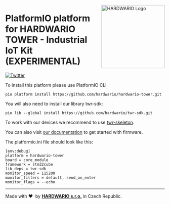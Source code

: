 <a href="https://www.hardwario.com/"><img src="https://www.hardwario.com/ci/assets/hw-logo.svg" width="200" alt="HARDWARIO Logo" align="right"></a>

# PlatformIO platform for HARDWARIO TOWER - Industrial IoT Kit (EXPERIMENTAL)

[![Twitter](https://img.shields.io/twitter/follow/hardwario_en.svg?style=social&label=Follow)](https://twitter.com/hardwario_en)

To install this platform please use PlatformIO CLI

``pio platform install https://github.com/hardwario/hardwario-tower.git``

You will also need to install our library twr-sdk:

``pio lib --global install https://github.com/hardwario/twr-sdk.git``

To work with our devices we recommend to use [twr-skeleton](https://github.com/hardwario/twr-skeleton).

You can also visit [our documentation](https://tower.hardwario.com/en/latest/firmware/basic-overview/) to get started with firmware.

The platformio.ini file should look like this:
```
[env:debug]
platform = hardwario-tower
board = core_module
framework = stm32cube
lib_deps = twr-sdk
monitor_speed = 115200
monitor_filters = default, send_on_enter
monitor_flags = --echo
```

---

Made with &#x2764;&nbsp; by [**HARDWARIO s.r.o.**](https://www.hardwario.com) in Czech Republic.
